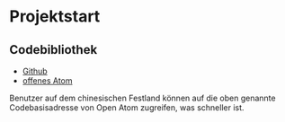 # Projektstart

## Codebibliothek

* [Github](https://github.com/3TiSite)
* [offenes Atom](https://atomgit.com/orgs/3ti)

Benutzer auf dem chinesischen Festland können auf die oben genannte Codebasisadresse von Open Atom zugreifen, was schneller ist.
